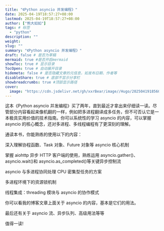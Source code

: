 ```yaml
---
title: "《Python asyncio 并发编程》"
date: 2025-04-19T18:57:27+08:00
lastmod: 2025-04-19T18:57:27+08:00
author: ["熊大如如"]
tags: # 标签
  - "python"
description: ""
weight:
slug: ""
summary: "《Python asyncio 并发编程》"
draft: false # 是否为草稿
mermaid: true #是否开启mermaid
showToc: true # 显示目录
TocOpen: true # 自动展开目录
hidemeta: false # 是否隐藏文章的元信息，如发布日期、作者等
disableShare: true # 底部不显示分享栏
showbreadcrumbs: true #顶部显示路径
cover:
  image: "https://cdn.jsdelivr.net/gh/xxrBear/image//Hugo/202504191856070.jpg" # 文章的图片
---
```


这本《Python asyncio 并发编程》买了两年，直到最近才拿出来仔细读一读。尽管部分内容看起来像机翻的一样，例如把多进程翻译成多任务，但不可否认它是一本极具实用价值的技术指南。你可以系统性的学习 asyncio 的内容，可以掌握 asyncio 的核心概念，还对多进程、多线程编程有了更深刻的理解。

通读本书，你能熟练的使用以下的内容：

深入理解协程函数、Task 对象、Future 对象等 asyncio 核心机制

掌握 aiohttp 异步 HTTP 客户端的使用，熟练运用 asyncio.gather()、asyncio.wait()和 asyncio.as_completed()等关键异步控制流

asyncio 与多进程协同处理 CPU 密集型任务的方案

多进程环境下的资源锁机制

线程集成：threading 模块与 asyncio 的协作模式

你可以看我的博客文章上面关于 asyncio 的内容，基本是它们的用法。

最后还有关于 asyncio 流、异步队列、高级用法等等

值得一读!
